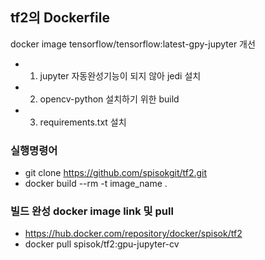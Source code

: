 ## tf2의 Dockerfile
docker image tensorflow/tensorflow:latest-gpy-jupyter 개선
* 1. jupyter 자동완성기능이 되지 않아 jedi 설치
* 2. opencv-python 설치하기 위한 build
* 3. requirements.txt 설치
### 실행명령어
* git clone https://github.com/spisokgit/tf2.git
* docker build --rm -t image_name .
### 빌드 완성 docker image link 및 pull 
* https://hub.docker.com/repository/docker/spisok/tf2
* docker pull spisok/tf2:gpu-jupyter-cv



